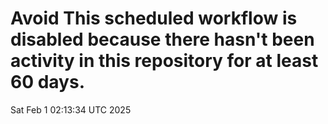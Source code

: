 # Avoid This scheduled workflow is disabled because there hasn't been activity in this repository for at least 60 days.
Sat Feb  1 02:13:34 UTC 2025
